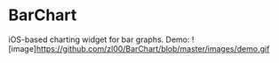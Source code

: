 # BarChart
iOS-based charting widget for bar graphs.
Demo:
![image]https://github.com/zl00/BarChart/blob/master/images/demo.gif